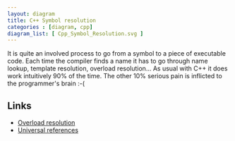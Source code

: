 ```yaml
---
layout: diagram
title: C++ Symbol resolution
categories : [diagram, cpp]
diagram_list: [ Cpp_Symbol_Resolution.svg ]
---
```


It is quite an involved process to go from a symbol to a piece of executable code. 
Each time the compiler finds a name it has to go through name lookup, template resolution, overload resolution...
As usual with C++ it does work intuitively 90% of the time. The other 10% serious pain is inflicted to the programmer's brain :-(

## Links
* [Overload resolution](http://accu.org/index.php/journals/268)
* [Universal references](https://isocpp.org/blog/2012/11/universal-references-in-c11-scott-meyers)

